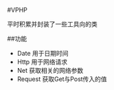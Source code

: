 #VPHP

平时积累并封装了一些工具向的类

##功能

  * Date 用于日期时间
  * Http 用于网络请求
  * Net  获取相关的网络参数
  * Request 获取Get与Post传入的值

